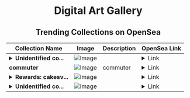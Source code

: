 <div align="center">

# Digital Art Gallery

## Trending Collections on OpenSea

| Collection Name                       | Image                                                                                     | Description                       | OpenSea Link                                                                                          |
|---------------------------------------|-------------------------------------------------------------------------------------------|-----------------------------------|--------------------------------------------------------------------------------------------------------|
| **<details><summary>Unidentified co...</summary>Unidentified contract ae47ab7d-c9b7-41b7-b076-7beb06b22de6</details>** | ![Image](https://i.seadn.io/s/raw/files/e9acf51ddce687ccf33c485e916aec1b.jpg?w=500&auto=format?w=200&auto=format) |  | <details><summary>Link</summary>[Unidentified contract ae47ab7d-c9b7-41b7-b076-7beb06b22de6](https://opensea.io/collection/unidentified-contract-ae47ab7d-c9b7-41b7-b076-7beb)</details> |
| **commuter** | ![Image](https://i.seadn.io/s/raw/files/a11a87c9c3e0bd4809bbafccb9c10076.png?w=500&auto=format?w=200&auto=format) | commuter | <details><summary>Link</summary>[commuter](https://opensea.io/collection/commuter-1)</details> |
| **<details><summary>Rewards: cakesv...</summary>Rewards: cakesv4.finance</details>** | ![Image](https://i.seadn.io/s/raw/files/45b7505cd35ca76a7f9c582112ce3478.png?w=500&auto=format?w=200&auto=format) |  | <details><summary>Link</summary>[Rewards: cakesv4.finance](https://opensea.io/collection/rewards-cakesv4-finance-14268)</details> |
| **<details><summary>Unidentified co...</summary>Unidentified contract 53e530ef-3e68-4e4b-ac4b-22c11be2b15b</details>** | ![Image](https://i.seadn.io/s/raw/files/a837708742ad8afcb35eb60ba787976d.jpg?w=500&auto=format?w=200&auto=format) |  | <details><summary>Link</summary>[Unidentified contract 53e530ef-3e68-4e4b-ac4b-22c11be2b15b](https://opensea.io/collection/unidentified-contract-53e530ef-3e68-4e4b-ac4b-22c1)</details> |

</div>